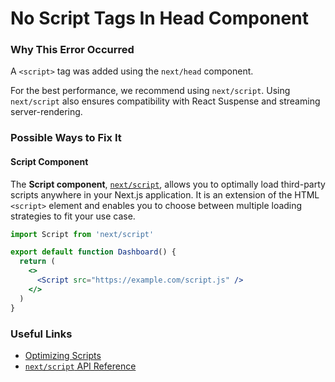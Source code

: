 # No Script Tags In Head Component

### Why This Error Occurred

A `<script>` tag was added using the `next/head` component.

For the best performance, we recommend using `next/script`. Using `next/script` also ensures compatibility with React Suspense and streaming server-rendering.

### Possible Ways to Fix It

#### Script Component

The **Script component**, [`next/script`](/docs/api-reference/next/script.md), allows you to optimally load third-party scripts anywhere in your Next.js application. It is an extension of the HTML `<script>` element and enables you to choose between multiple loading strategies to fit your use case.

```jsx
import Script from 'next/script'

export default function Dashboard() {
  return (
    <>
      <Script src="https://example.com/script.js" />
    </>
  )
}
```

### Useful Links

- [Optimizing Scripts](https://nextjs.org/docs/basic-features/script/)
- [`next/script` API Reference](https://nextjs.org/docs/api-reference/next/script)
